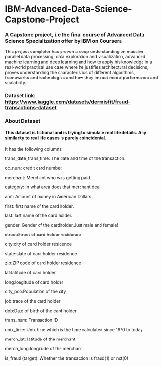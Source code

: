# IBM-Advanced-Data-Science-Capstone-Project
### A Capstone project, i.e the final course of Advanced Data Science Specialization offer by IBM on Coursera

This project completer has proven a deep understanding on massive parallel data processing, data exploration and visualization, advanced machine learning and deep learning and how to apply his knowledge in a real-world practical use case where he justifies architectural decisions, proves understanding the characteristics of different algorithms, frameworks and technologies and how they impact model performance and scalability. 

### Dataset link: https://www.kaggle.com/datasets/dermisfit/fraud-transactions-dataset

### About Dataset
#### This dataset is fictional and is trying to simulate real life details. Any similarity to real life cases is purely coincidental.
It has the following columns:

trans_date_trans_time: The date and time of the transaction.

cc_num: credit card number.

merchant: Merchant who was getting paid.

category: In what area does that merchant deal.

amt: Amount of money in American Dollars.

first: first name of the card holder.

last: last name of the card holder.

gender: Gender of the cardholder.Just male and female!

street:Street of card holder residence

city:city of card holder residence

state:state of card holder residence

zip:ZIP code of card holder residence

lat:latitude of card holder

long:longitude of card holder

city_pop:Population of the city

job:trade of the card holder

dob:Date of birth of the card holder

trans_num: Transaction ID

unix_time: Unix time which is the time calculated since 1970 to today.

merch_lat: latitude of the merchant

merch_long:longitude of the merchant

is_fraud (target): Whether the transaction is fraud(1) or not(0)
